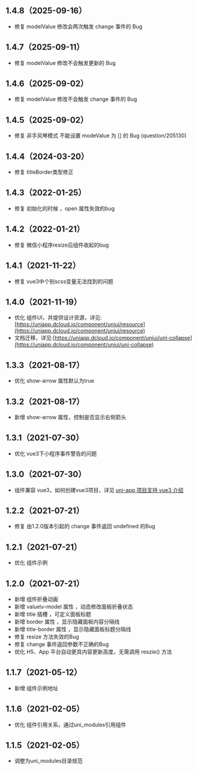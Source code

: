 ## 1.4.8（2025-09-16）
- 修复 modelValue 修改会两次触发 change 事件的 Bug
## 1.4.7（2025-09-11）
- 修复 modelValue 修改不会触发更新的 Bug
## 1.4.6（2025-09-02）
- 修复 modelValue 修改不会触发 change 事件的 Bug

## 1.4.5（2025-09-02）
- 修复 非手风琴模式 不能设置 modeValue 为 [] 的 Bug (question/205130)

## 1.4.4（2024-03-20）
- 修复 titleBorder类型修正
## 1.4.3（2022-01-25）
- 修复 初始化的时候 ，open 属性失效的bug
## 1.4.2（2022-01-21）
- 修复 微信小程序resize后组件收起的bug
## 1.4.1（2021-11-22）
- 修复 vue3中个别scss变量无法找到的问题
## 1.4.0（2021-11-19）
- 优化 组件UI，并提供设计资源，详见:[https://uniapp.dcloud.io/component/uniui/resource](https://uniapp.dcloud.io/component/uniui/resource)
- 文档迁移，详见:[https://uniapp.dcloud.io/component/uniui/uni-collapse](https://uniapp.dcloud.io/component/uniui/uni-collapse)
## 1.3.3（2021-08-17）
- 优化 show-arrow 属性默认为true
## 1.3.2（2021-08-17）
- 新增 show-arrow 属性，控制是否显示右侧箭头
## 1.3.1（2021-07-30）
- 优化 vue3下小程序事件警告的问题
## 1.3.0（2021-07-30）
- 组件兼容 vue3，如何创建vue3项目，详见 [uni-app 项目支持 vue3 介绍](https://ask.dcloud.net.cn/article/37834)
## 1.2.2（2021-07-21）
- 修复 由1.2.0版本引起的 change 事件返回 undefined 的Bug
## 1.2.1（2021-07-21）
- 优化 组件示例
## 1.2.0（2021-07-21）
- 新增 组件折叠动画
- 新增 value\v-model 属性 ，动态修改面板折叠状态
- 新增 title 插槽 ，可定义面板标题
- 新增 border 属性 ，显示隐藏面板内容分隔线
- 新增 title-border 属性 ，显示隐藏面板标题分隔线
- 修复 resize 方法失效的Bug
- 修复 change 事件返回参数不正确的Bug
- 优化 H5、App 平台自动更具内容更新高度，无需调用 reszie() 方法
## 1.1.7（2021-05-12）
- 新增 组件示例地址
## 1.1.6（2021-02-05）
- 优化 组件引用关系，通过uni_modules引用组件
## 1.1.5（2021-02-05）
- 调整为uni_modules目录规范
